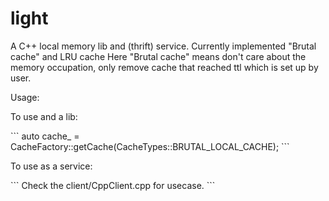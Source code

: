 # light
<p>
A C++ local memory lib and (thrift) service.
Currently implemented "Brutal cache" and LRU cache
Here "Brutal cache" means don't care about the memory occupation, only remove cache that reached ttl which is set up by user.
</p>
<p>Usage:</p>
<p>To use and a lib:</p>
```
auto cache_ = CacheFactory::getCache(CacheTypes::BRUTAL_LOCAL_CACHE);
```
<p>To use as a service:</p>
```
Check the client/CppClient.cpp for usecase.
```
